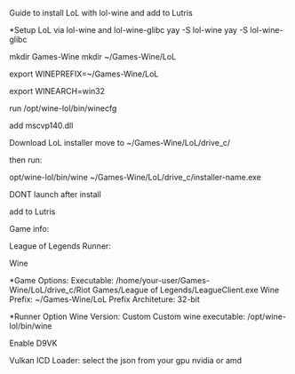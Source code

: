 Guide to install LoL with lol-wine and add to Lutris

*Setup LoL via lol-wine and lol-wine-glibc
yay -S lol-wine
yay -S lol-wine-glibc

mkdir Games-Wine
mkdir ~/Games-Wine/LoL

export WINEPREFIX=~/Games-Wine/LoL

export WINEARCH=win32

run /opt/wine-lol/bin/winecfg

add mscvp140.dll

Download LoL installer move to ~/Games-Wine/LoL/drive_c/

then run:

opt/wine-lol/bin/wine ~/Games-Wine/LoL/drive_c/installer-name.exe

DONT launch after install

add to Lutris

Game info:

League of Legends
Runner:

Wine

*Game Options:
Executable: /home/your-user/Games-Wine/LoL/drive_c/Riot Games/League of Legends/LeagueClient.exe
Wine Prefix: ~/Games-Wine/LoL
Prefix Architeture: 32-bit

*Runner Option
Wine Version: Custom
Custom wine executable: /opt/wine-lol/bin/wine

Enable D9VK

Vulkan ICD Loader: select the json from your gpu nvidia or amd
